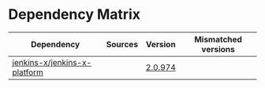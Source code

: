 # Dependency Matrix

Dependency | Sources | Version | Mismatched versions
---------- | ------- | ------- | -------------------
[jenkins-x/jenkins-x-platform](https://github.com/jenkins-x/jenkins-x-platform.git) |  | [2.0.974](https://github.com/jenkins-x/jenkins-x-platform/releases/tag/v2.0.974) | 
